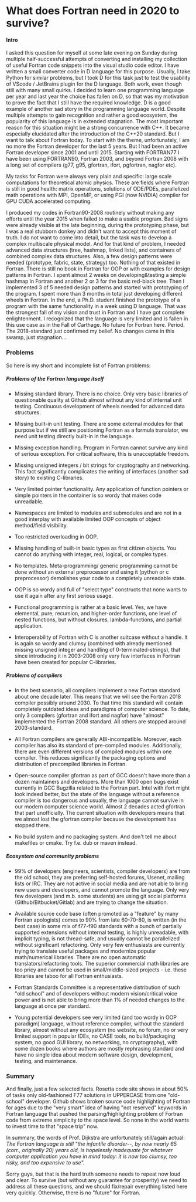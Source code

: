 # What does Fortran need in 2020 to survive?
#### Intro
I asked this question for myself at some late evening on Sunday during multiple half-successful attempts of converting and installing my collection of useful Fortran code snippets into the visual studio code editor. I have written a small converter code in D language for this purpose. Usually, I take Python for similar problems, but I took D for this task just to test the usability of VScode / JetBrains plugin for the D language. Both work, even though still with many small quirks. I decided to learn one programming language per year and last year the choice has fallen on D, so that was my motivation to prove the fact that I still have the required knowledge. D is a good example of another sad story in the programming language world. Despite multiple attempts to gain recognition and rather a good ecosystem, the popularity of this language is in extended stagnation. The most important reason for this situation might be a strong concurrence with C++. It became especially elucidated after the introduction of the C++20 standard. But I want to talk about Fortran today. To start with the theme, unfortunately, I am no more the Fortran developer for the last 5 years. But I had been an active Fortran developer since 2001 and until 2015. Starting with FORTRAN77 I have been using FORTRAN90, Fortran 2003, and beyond Fortran 2008 with a long set of compilers (g77, g95, gfortran, ifort, pgfortran, nagfor etc).

My tasks for Fortran were always very plain and specific: large scale computations for theoretical atomic physics. These are fields where Fortran is still in good health: matrix operations, solutions of ODE/PDEs, parallelized math operations with MPI, OpenMP, or using PGI (now NVIDIA) compiler for GPU CUDA accelerated computing.

I produced my codes in Fortran90-2008 routinely without making any efforts until the year 2015 when failed to make a usable program. Bad signs were already visible at the late beginning, during the prototyping phase, but I was a real stubborn donkey and didn&#39;t want to accept this moment of truth. I do not want to come into detail, but the task was to develop a complex multiscale physical model. And for that kind of problem, I needed advanced data structures (tree, hashmap, linked lists), and containers of combined complex data structures. Also, a few design patterns were needed (prototype, fabric, state, strategy) too. Nothing of that existed in Fortran. There is still no book in Fortran for OOP or with examples for design patterns in Fortran. I spent almost 2 weeks on developing&amp;testing a simple hashmap in Fortran and another 2 or 3 for the basic red-black tree. Then I implemented 3 of 5 needed design patterns and started with prototyping of the program. I spent more than 3 months in total just developing different wheels in Fortran. In the end, a Ph.D. student finished the prototype of a program with the same functionality in a week using D language. That was the strongest fall of my vision and trust in Fortran and I have got complete enlightenment. I recognized that the language is very limited and is fallen in this use case as in the Fall of Carthage. No future for Fortran here. Period. The 2018-standard just confirmed my belief. No changes came in this swamp, just stagnation...

### Problems
So here is my short and incomplete list of Fortran problems:

##### Problems of the Fortran language itself

* Missing standard library. There is no choice. Only very basic libraries of questionable quality at Github almost without any kind of internal unit testing. Continuous development of wheels needed for advanced data structures.

 * Missing built-in unit testing. There are some external modules for that purpose but if we still are positioning Fortran as a formula translator, we need unit testing directly built-in in the language.

* Missing exception handling. Program in Fortran cannot survive any kind of serious exception. For critical software, this is unacceptable freedom.

* Missing unsigned integers / bit strings for cryptography and networking. This fact significantly complicates the writing of interfaces (another sad story) to existing C-libraries.

* Very limited pointer functionality. Any application of function pointers or simple pointers in the container is so wordy that makes code unreadable.

* Namespaces are limited to modules and submodules and are not in a good interplay with available limited OOP concepts of object method/field visibility.

* Too restricted overloading in OOP.

* Missing handling of built-in basic types as first citizen objects. You cannot do anything with integer, real, logical, or complex types.

* No templates. Meta-programming/ generic programming cannot be done without an external preprocessor and using it (python or c preprocessor) demolishes your code to a completely unreadable state.

* OOP is so wordy and full of &quot;select type&quot; constructs that none wants to use it again after any first serious usage.

* Functional programming is rather at a basic level. Yes, we have elemental, pure, recursion, and higher-order functions, one level of nested functions, but without closures, lambda-functions, and partial application.

* Interoperability of Fortran with C is another suitcase without a handle. It is again so wordy and clumsy (combined with already mentioned missing unsigned integer and handling of 0-terminated-strings), that since introducing it in 2003-2008 only very few interfaces in Fortran have been created for popular C-libraries.

##### Problems of compilers

* In the best scenario, all compilers implement a new Fortran standard about one decade later. This means that we will see the Fortran 2018 compiler possibly around 2030. To that time this standard will contain completely outdated ideas and paradigms of computer science. To date, only 3 compilers (gfortran and ifort and nagfor) have &quot;almost&quot; implemented the Fortran 2008 standard. All others are stopped around 2003-standard.

* All Fortran compilers are generally ABI-incompatible. Moreover, each compiler has also its standard of pre-compiled modules. Additionally, there are even different versions of compiled modules within one compiler. This reduces significantly the packaging options and distribution of precompiled libraries in Fortran.

* Open-source compiler gfortran as part of GCC doesn&#39;t have more than a dozen maintainers and developers. More than 1000 open bugs exist currently in GCC Bugzilla related to the Fortran part. Intel with ifort might look indeed better, but the state of the language without a reference compiler is too dangerous and usually, the language cannot survive in our modern computer science world. Almost 2 decades acted gfortran that part unofficially. The current situation with developers means that we almost lost the gfortran compiler because the development has stopped there.

* No build system and no packaging system. And don&#39;t tell me about makefiles or cmake. Try f.e. dub or maven instead.

##### Ecosystem and community problems

* 99% of developers (engineers, scientists, compiler developers) are from the old school, they are preferring self-hosted forums, Usenet, mailing lists or IRC. They are not active in social media and are not able to bring new users and developers, and cannot promote the language. Only very few developers (and m.b. some students) are using git social platforms (Github/Bitbucket/Gitlab) and are trying to change the situation.

* Available source code base (often promoted as a &quot;feature&quot; by many Fortran apologists) comes to 90% from late 60-70-80, is written (in the best case) in some mix of f77-f90 standards with a bunch of partially supported extensions without internal testing, is highly unreadable, with implicit typing, is not thread-safe, and usually cannot be parallelized without significant refactoring. Only very few enthusiasts are currently trying to translate useful packages and modernize popular math/numerical libraries. There are no open automatic translators/refactoring tools. The superior commercial math libraries are too pricy and cannot be used in small/middle-sized projects - i.e. these libraries are taboo for all Fortran enthusiasts.

* Fortran Standards Committee is a representative distribution of such &quot;old school&quot; and of developers without modern vision/critical voice power and is not able to bring more than 1% of needed changes to the language at once per standard.

* Young potential developers see very limited (and too wordy in OOP paradigm) language, without reference compiler, without the standard library, almost without any ecosystem (no website, no forum, no or very limited support in popular IDEs, no CASE tools, no build/packaging system, no good GUI library, no networking, no cryptography), with some dozen books where authors are mostly rephrasing standard and have no single idea about modern software design, development, testing, and maintenance.
 
### Summary 

And finally, just a few selected facts. Rosetta code site shows in about 50% of tasks only old-fashioned F77 solutions in UPPERCASE from one &quot;old-school&quot; developer. Github shows broken source code highlighting of Fortran for ages due to the &quot;very smart&quot; idea of having &quot;not reserved&quot; keywords in Fortran language that pushed the parsing/highlighting problem of Fortran code from extreme simplicity to the space level. So none in the world wants to invest time to that &quot;space trip&quot; now.

In summary, the words of Prof. Dijkstra are unfortunately still/again actual: _The Fortran language is still &quot;the infantile disorder--, by now nearly 65 (corr., originally 20) years old, is hopelessly inadequate for whatever computer application you have in mind today: it is now too clumsy, too risky, and too expensive to use&quot;._

Sorry guys, but that is the hard truth someone needs to repeat now loud and clear. To survive (but without any guarantee for prosperity) we need to address all these questions, and we should fix/repair everything listed here very quickly. Otherwise, there is no &quot;future&quot; for Fortran.
